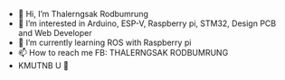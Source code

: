 - 👋 Hi, I’m Thalerngsak  Rodbumrung
- 👀 I’m interested in Arduino, ESP-V, Raspberry pi, STM32, Design PCB and Web Developer
- 🌱 I’m currently learning ROS with Raspberry pi
- 📫 How to reach me FB: THALERNGSAK RODBUMRUNG 
- KMUTNB U 👋
<!---
ton5556/ton5556 is a ✨ special ✨ repository because its `README.md` (this file) appears on your GitHub profile.
You can click the Preview link to take a look at your changes.
--->
